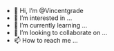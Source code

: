 - 👋 Hi, I’m @Vincentgrade
- 👀 I’m interested in ...
- 🌱 I’m currently learning ...
- 💞️ I’m looking to collaborate on ...
- 📫 How to reach me ...

<!---
Vincentgrade/Vincentgrade is a ✨ special ✨ repository because its `README.md` (this file) appears on your GitHub profile.
You can click the Preview link to take a look at your changes.
--->
